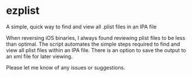 # ezplist

A simple, quick way to find and view all .plist files in an IPA file

When reversing iOS binaries, I always found reviewing plist files to be less than optimal.
The script automates the simple steps required to find and view all plist files within an IPA file.
There is an option to save the output to an xml file for later viewing.

Please let me know of any issues or suggestions.
